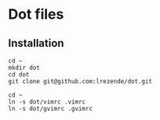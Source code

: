 # Dot files

## Installation

    cd ~
    mkdir dot
    cd dot
    git clone git@github.com:lrezende/dot.git

    cd ~
    ln -s dot/vimrc .vimrc
    ln -s dot/gvimrc .gvimrc
